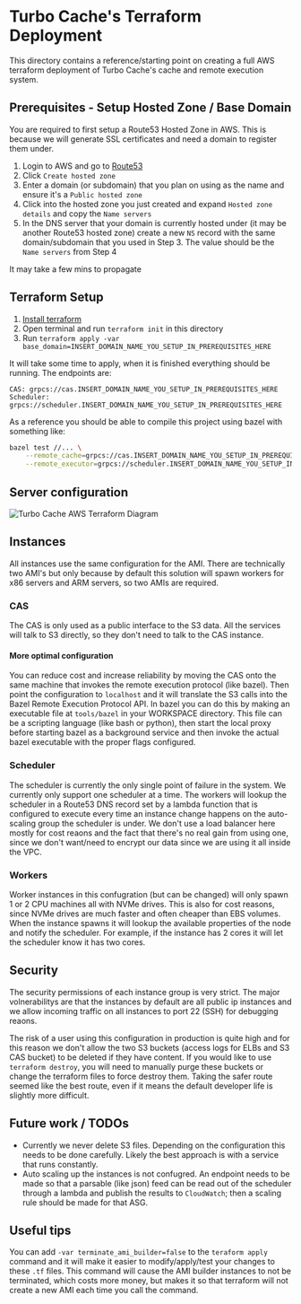 # Turbo Cache's Terraform Deployment
This directory contains a reference/starting point on creating a full AWS terraform deployment of Turbo Cache's cache and remote execution system.

## Prerequisites - Setup Hosted Zone / Base Domain
You are required to first setup a Route53 Hosted Zone in AWS. This is because we will generate SSL certificates and need a domain to register them under.

1. Login to AWS and go to [Route53](https://console.aws.amazon.com/route53/v2/hostedzones)
2. Click `Create hosted zone`
3. Enter a domain (or subdomain) that you plan on using as the name and ensure it's a `Public hosted zone`
4. Click into the hosted zone you just created and expand `Hosted zone details` and copy the `Name servers`
5. In the DNS server that your domain is currently hosted under (it may be another Route53 hosted zone) create a new `NS` record with the same domain/subdomain that you used in Step 3. The value should be the `Name servers` from Step 4

It may take a few mins to propagate

## Terraform Setup
1. [Install terraform](https://www.terraform.io/downloads)
2. Open terminal and run `terraform init` in this directory
3. Run `terraform apply -var base_domain=INSERT_DOMAIN_NAME_YOU_SETUP_IN_PREREQUISITES_HERE`

It will take some time to apply, when it is finished everything should be running. The endpoints are:
```
CAS: grpcs://cas.INSERT_DOMAIN_NAME_YOU_SETUP_IN_PREREQUISITES_HERE
Scheduler: grpcs://scheduler.INSERT_DOMAIN_NAME_YOU_SETUP_IN_PREREQUISITES_HERE
```

As a reference you should be able to compile this project using bazel with something like:
```sh
bazel test //... \
    --remote_cache=grpcs://cas.INSERT_DOMAIN_NAME_YOU_SETUP_IN_PREREQUISITES_HERE \
    --remote_executor=grpcs://scheduler.INSERT_DOMAIN_NAME_YOU_SETUP_IN_PREREQUISITES_HERE
```

## Server configuration
![Turbo Cache AWS Terraform Diagram](https://user-images.githubusercontent.com/1831202/176286845-ff683266-3f23-489c-b58a-3eda49e484be.png)

## Instances
All instances use the same configuration for the AMI. There are technically two AMI's but only because by default this solution will spawn workers for x86 servers and ARM servers, so two AMIs are required.

### CAS
The CAS is only used as a public interface to the S3 data. All the services will talk to S3 directly, so they don't need to talk to the CAS instance.

#### More optimal configuration
You can reduce cost and increase reliability by moving the CAS onto the same machine that invokes the remote execution protocol (like bazel). Then point the configuration to `localhost` and it will translate the S3 calls into the Bazel Remote Execution Protocol API.
In bazel you can do this by making an executable file at `tools/bazel` in your WORKSPACE directory. This file can be a scripting language (like bash or python), then start the local proxy before starting bazel as a background service and then invoke the actual bazel executable with the proper flags configured.

### Scheduler
The scheduler is currently the only single point of failure in the system. We currently only support one scheduler at a time.
The workers will lookup the scheduler in a Route53 DNS record set by a lambda function that is configured to execute every time an instance change happens on the auto-scaling group the scheduler is under.
We don't use a load balancer here mostly for cost reaons and the fact that there's no real gain from using one, since we don't want/need to encrypt our data since we are using it all inside the VPC.

### Workers
Worker instances in this confugration (but can be changed) will only spawn 1 or 2 CPU machines all with NVMe drives. This is also for cost reasons, since NVMe drives are much faster and often cheaper than EBS volumes.
When the instance spawns it will lookup the available properties of the node and notify the scheduler. For example, if the instance has 2 cores it will let the scheduler know it has two cores.

## Security
The security permissions of each instance group is very strict. The major volnerabilitys are that the instances by default are all public ip instances and we allow incoming traffic on all instances to port 22 (SSH) for debugging reaons.

The risk of a user using this configuration in production is quite high and for this reason we don't allow the two S3 buckets (access logs for ELBs and S3 CAS bucket) to be deleted if they have content.
If you would like to use `terraform destroy`, you will need to manually purge these buckets or change the terraform files to force destroy them.
Taking the safer route seemed like the best route, even if it means the default developer life is slightly more difficult.

## Future work / TODOs
* Currently we never delete S3 files. Depending on the configuration this needs to be done carefully. Likely the best approach is with a service that runs constantly.
* Auto scaling up the instances is not confugred. An endpoint needs to be made so that a parsable (like json) feed can be read out of the scheduler through a lambda and publish the results to `CloudWatch`; then a scaling rule should be made for that ASG.

## Useful tips
You can add `-var terminate_ami_builder=false` to the `teraform apply` command and it will make it easier to modify/apply/test your changes to these `.tf` files.
This command will cause the AMI builder instances to not be terminated, which costs more money, but makes it so that terraform will not create a new AMI each time you call the command.
